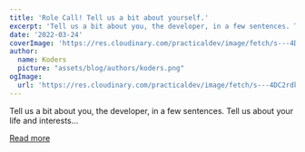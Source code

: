 ```yaml
---
title: 'Role Call! Tell us a bit about yourself.'
excerpt: 'Tell us a bit about you, the developer, in a few sentences. Tell us about your life and interests...'
date: '2022-03-24'
coverImage: 'https://res.cloudinary.com/practicaldev/image/fetch/s---4DC2rdk--/c_imagga_scale,f_auto,fl_progressive,h_420,q_auto,w_1000/https://dev-to-uploads.s3.amazonaws.com/uploads/articles/9mghgy7m96spzwuyql6u.png'
author:
  name: Koders
  picture: "assets/blog/authors/koders.png"
ogImage:
  url: 'https://res.cloudinary.com/practicaldev/image/fetch/s---4DC2rdk--/c_imagga_scale,f_auto,fl_progressive,h_420,q_auto,w_1000/https://dev-to-uploads.s3.amazonaws.com/uploads/articles/9mghgy7m96spzwuyql6u.png'
---
```


Tell us a bit about you, the developer, in a few sentences. Tell us about your life and interests...

[Read more](https://dev.to/ben/role-call-tell-us-a-bit-about-yourself-1j9d)
